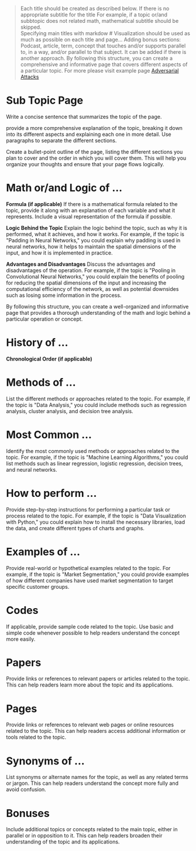 > Each title should be created as described below. If there is no appropriate subtitle for the title
For example, if a topic or/and subbtopic does not related math, mathematical subtitle should be skipped.  
> Specifying main titles with markdow # 
> Visualization should be used as much as possible on each title and page... 
> Adding bonus sections:
> Podcast, article, term, concept that touches and/or supports parallel to, in a way, and/or parallel to that subject.
It can be added if there is another approach.
> By following this structure, you can create a comprehensive and informative page that covers different aspects of a particular topic.
> For more please visit example page [Adversarial Attacks](AdversarialAttacks.md)

# Sub Topic Page

Write a concise sentence that summarizes the topic of the page.

provide a more comprehensive explanation of the topic, breaking it down into its different aspects and explaining 
each one in more detail. Use paragraphs to separate the different sections. 

Create a bullet-point outline of the page, listing the different sections you plan to cover and the order in 
which you will cover them. This will help you organize your thoughts and ensure that your page flows logically.

# Math or/and Logic of …

**Formula (if applicable)**
If there is a mathematical formula related to the topic, provide it along with an explanation of each variable 
and what it represents. Include a visual representation of the formula if possible.

**Logic Behind the Topic**
Explain the logic behind the topic, such as why it is performed, what it achieves, and how it works. 
For example, if the topic is "Padding in Neural Networks," you could explain why padding is used in neural networks, 
how it helps to maintain the spatial dimensions of the input, and how it is implemented in practice.

**Advantages and Disadvantages**
Discuss the advantages and disadvantages of the operation.
For example, if the topic is "Pooling in Convolutional Neural Networks," you could explain the benefits of pooling 
for reducing the spatial dimensions of the input and increasing the computational efficiency of the network, 
as well as potential downsides such as losing some information in the process.

By following this structure, you can create a well-organized and informative page that provides a 
thorough understanding of the math and logic behind a particular operation or concept.

# History of …

**Chronological Order (if applicable)**

# Methods of … 

List the different methods or approaches related to the topic. 
For example, if the topic is "Data Analysis," you could include methods 
such as regression analysis, cluster analysis, and decision tree analysis.

# Most Common …

Identify the most commonly used methods or approaches related to the topic. 
For example, if the topic is "Machine Learning Algorithms," you could list methods 
such as linear regression, logistic regression, decision trees, and neural networks.

# How to perform …

Provide step-by-step instructions for performing a particular task or process related to the topic. 
For example, if the topic is "Data Visualization with Python," you could explain how to install the necessary libraries, 
load the data, and create different types of charts and graphs.

# Examples of …

Provide real-world or hypothetical examples related to the topic. 
For example, if the topic is "Market Segmentation," you could provide examples of how different companies 
have used market segmentation to target specific customer groups.

# Codes

If applicable, provide sample code related to the topic. Use basic and simple code whenever possible to help readers 
understand the concept more easily.

# Papers

Provide links or references to relevant papers or articles related to the topic. 
This can help readers learn more about the topic and its applications.

# Pages

Provide links or references to relevant web pages or online resources related to the topic. 
This can help readers access additional information or tools related to the topic.


# Synonyms of …

List synonyms or alternate names for the topic, as well as any related terms or jargon. 
This can help readers understand the concept more fully and avoid confusion.




# Bonuses

Include additional topics or concepts related to the main topic, either in parallel or in opposition to it. 
This can help readers broaden their understanding of the topic and its applications.

